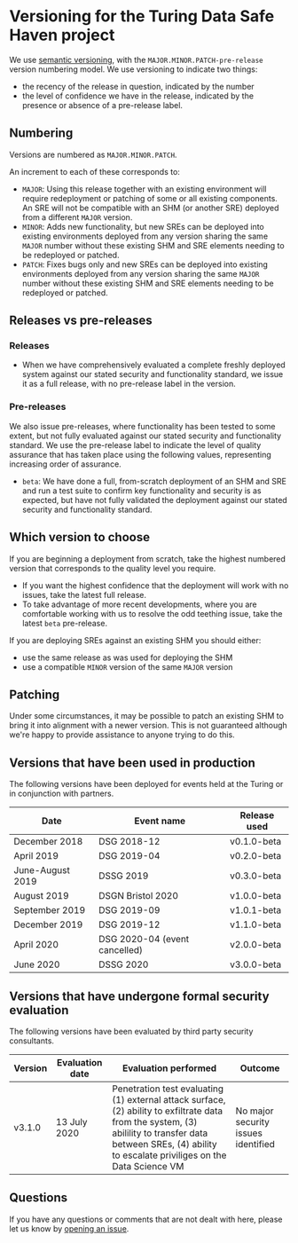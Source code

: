 # Versioning for the Turing Data Safe Haven project

We use [semantic versioning](https://semver.org/), with the `MAJOR.MINOR.PATCH-pre-release` version numbering model.
We use versioning to indicate two things:

- the recency of the release in question, indicated by the number
- the level of confidence we have in the release, indicated by the presence or absence of a pre-release label.

## Numbering
Versions are numbered as `MAJOR.MINOR.PATCH`.

An increment to each of these corresponds to:
- `MAJOR`: Using this release together with an existing environment will require redeployment or patching of some or all existing components. An SRE will not be compatible with an SHM (or another SRE) deployed from a different `MAJOR` version.
- `MINOR`: Adds new functionality, but new SREs can be deployed into existing environments deployed from any version sharing the same `MAJOR` number without these existing SHM and SRE elements needing to be redeployed or patched.
- `PATCH`: Fixes bugs only and new SREs can be deployed into existing environments deployed from any version sharing the same `MAJOR` number without these existing SHM and SRE elements needing to be redeployed or patched.

## Releases vs pre-releases

### Releases
- When we have comprehensively evaluated a complete freshly deployed system against our stated security and functionality standard, we issue it as a full release, with no pre-release label in the version.

### Pre-releases
We also issue pre-releases, where functionality has been tested to some extent, but not fully evaluated against our stated security and functionality standard. We use the pre-release label to indicate the level of quality assurance that has taken place using the following values, representing increasing order of assurance.

- `beta`: We have done a full, from-scratch deployment of an SHM and SRE and run a test suite to confirm key functionality and security is as expected, but have not fully validated the deployment against our stated security and functionality standard.


## Which version to choose
If you are beginning a deployment from scratch, take the highest numbered version that corresponds to the quality level you require.
- If you want the highest confidence that the deployment will work with no issues, take the latest full release.
- To take advantage of more recent developments, where you are comfortable working with us to resolve the odd teething issue, take the latest `beta` pre-release.

If you are deploying SREs against an existing SHM you should either:
- use the same release as was used for deploying the SHM
- use a compatible `MINOR` version of the same `MAJOR` version

## Patching
Under some circumstances, it may be possible to patch an existing SHM to bring it into alignment with a newer version.
This is not guaranteed although we're happy to provide assistance to anyone trying to do this.


## Versions that have been used in production
The following versions have been deployed for events held at the Turing or in conjunction with partners.

| Date | Event name | Release used |
| --- | --- | --- |
| December 2018 | DSG 2018-12 | v0.1.0-beta |
| April 2019 | DSG 2019-04 | v0.2.0-beta |
| June-August 2019 | DSSG 2019 | v0.3.0-beta |
| August 2019 | DSGN Bristol 2020 | v1.0.0-beta |
| September 2019 | DSG 2019-09 | v1.0.1-beta |
| December 2019 | DSG 2019-12 | v1.1.0-beta |
| April 2020 | DSG 2020-04 (event cancelled) | v2.0.0-beta |
| June 2020 | DSSG 2020 | v3.0.0-beta |

## Versions that have undergone formal security evaluation
The following versions have been evaluated by third party security consultants.

| Version | Evaluation date | Evaluation performed | Outcome |
| --- | --- | --- | --- |
| v3.1.0 | 13 July 2020 | Penetration test evaluating (1) external attack surface, (2) ability to exfiltrate data from the system, (3) abilility to transfer data between SREs, (4) ability to escalate priviliges on the Data Science VM | No major security issues identified |

## Questions
If you have any questions or comments that are not dealt with here, please let us know by [opening an issue](#project-management-through-issues).
